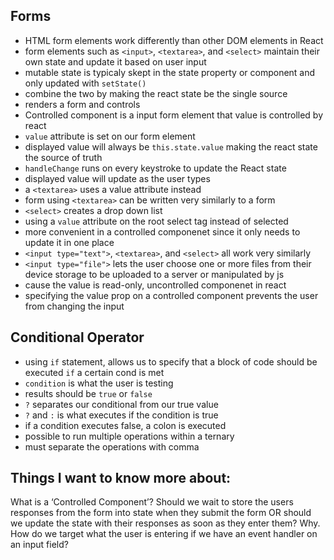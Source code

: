 ## Forms
- HTML form elements work differently than other DOM elements in React
- form elements such as `<input>`, `<textarea>`, and `<select>` maintain their own state and update it based on user input
- mutable state is typicaly skept in the state property or component and only updated with `setState()`
- combine the two by making the react state be the single source
- renders a form and controls 
- Controlled component is a input form element that value is controlled by react 
- `value` attribute is set on our form element
- displayed value will always be `this.state.value` making the react state the source of truth
- `handleChange` runs on every keystroke to update the React state
- displayed value will update as the user types
- a `<textarea>` uses a value attribute instead
- form using `<textarea>` can be written very similarly to a form
- `<select>` creates a drop down list
- using a `value` attribute on the root select tag instead of selected
- more convenient in a controlled componenet since it only needs to update it in one place
- `<input type="text">`, `<textarea>`, and `<select>` all work very similarly
- `<input type="file">` lets the user choose one or more files from their device storage to be uploaded to a server or manipulated by js
- cause the value is read-only, uncontrolled componenet in react
- specifying the value prop on a controlled component prevents the user from changing the input

## Conditional Operator
- using `if` statement, allows us to specify that a block of code should be executed `if` a certain cond is met
- `condition` is what the user is testing
- results should be `true` or `false` 
- `?` separates our conditional from our true value
- `?` and `:` is what executes if the condition is true
- if a condition executes false, a colon is executed
- possible to run multiple operations within a ternary
- must separate the operations with comma

## Things I want to know more about: 





What is a ‘Controlled Component’?
Should we wait to store the users responses from the form into state when they submit the form OR should we update the state with their responses as soon as they enter them? Why.
How do we target what the user is entering if we have an event handler on an input field?
